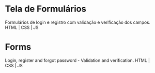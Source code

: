 # Tela de Formulários
 Formulários de login e registro com validação e verificação dos campos.
 HTML | CSS | JS

# Forms 
 Login, register and forgot password - Validation and verification.
 HTML | CSS | JS